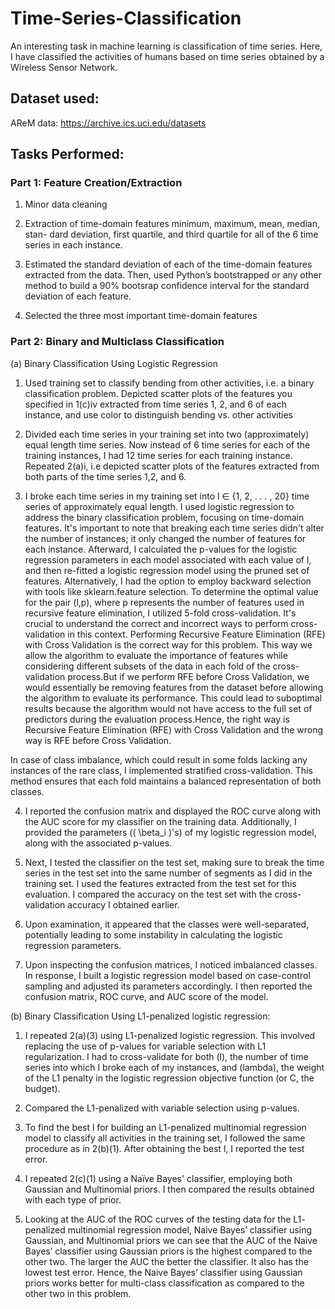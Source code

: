 # Time-Series-Classification
An interesting task in machine learning is classification of time series. Here, I have classified the activities of humans based on time series obtained by a Wireless Sensor Network. 

## Dataset used:  
AReM data: https://archive.ics.uci.edu/datasets

## Tasks Performed: 
### Part 1:  Feature Creation/Extraction

1. Minor data cleaning
   
2. Extraction of time-domain features minimum, maximum, mean, median, stan-
dard deviation, first quartile, and third quartile for all of the 6 time series
in each instance.

3. Estimated the standard deviation of each of the time-domain features
extracted from the data. Then, used Python’s bootstrapped or any other
method to build a 90% bootsrap confidence interval for the standard deviation
of each feature.

4. Selected the three most important time-domain features

### Part 2: Binary and Multiclass Classification

(a) Binary Classification Using Logistic Regression

1. Used training set to classify bending from other activities, i.e. a binary classification problem. Depicted scatter plots of the features you specified in 1(c)iv extracted from time series 1, 2, and 6 of each instance, and use color to distinguish bending vs. other activities

2. Divided each time series in your training set into two (approximately) equal
length time series. Now instead of 6 time series for each of the training
instances, I had 12 time series for each training instance. Repeated 2(a)i, i.e depicted scatter plots of the features extracted from both parts of the time series 1,2, and 6.

3. I broke each time series in my training set into  l ∈ {1, 2, . . . , 20}  time series of approximately equal length. I used logistic regression to address the binary classification problem, focusing on time-domain features. It's important to note that breaking each time series didn't alter the number of instances; it only changed the number of features for each instance. Afterward, I calculated the p-values for the logistic regression parameters in each model associated with each value of l, and then re-fitted a logistic regression model using the pruned set of features.
   Alternatively, I had the option to employ backward selection with tools like sklearn.feature selection. To determine the optimal value for the pair (l,p), where p represents the number of features used in recursive feature elimination, I utilized 5-fold cross-validation. It's crucial to understand the correct and incorrect ways to perform cross-validation in this context. Performing Recursive Feature Elimination (RFE) with Cross Validation is the correct way for this problem. This way we allow the algorithm to evaluate the importance of features while considering different subsets of the data in each fold of the cross-validation process.But if we perform RFE before Cross Validation, we would essentially be removing features from the dataset before allowing the algorithm to evaluate its performance. This could lead to suboptimal results because the algorithm would not have access to the full set of predictors during the evaluation process.Hence, the right way is Recursive Feature Elimination (RFE) with Cross Validation and the wrong way is RFE before Cross Validation.
   
In case of class imbalance, which could result in some folds lacking any instances of the rare class, I implemented stratified cross-validation. This method ensures that each fold maintains a balanced representation of both classes.

4. I reported the confusion matrix and displayed the ROC curve along with the AUC score for my classifier on the training data. Additionally, I provided the parameters (\( \beta_i \)'s) of my logistic regression model, along with the associated p-values.

5. Next, I tested the classifier on the test set, making sure to break the time series in the test set into the same number of segments as I did in the training set. I used the features extracted from the test set for this evaluation. I compared the accuracy on the test set with the cross-validation accuracy I obtained earlier.

6. Upon examination, it appeared that the classes were well-separated, potentially leading to some instability in calculating the logistic regression parameters.

7. Upon inspecting the confusion matrices, I noticed imbalanced classes. In response, I built a logistic regression model based on case-control sampling and adjusted its parameters accordingly. I then reported the confusion matrix, ROC curve, and AUC score of the model.

(b) Binary Classification Using L1-penalized logistic regression:

1. I repeated 2(a)(3) using L1-penalized logistic regression. This involved replacing the use of p-values for variable selection with L1 regularization. I had to cross-validate for both (l), the number of time series into which I broke each of my instances, and (lambda), the weight of the L1 penalty in the logistic regression objective function (or C, the budget).

2. Compared the L1-penalized with variable selection using p-values.

3. To find the best l for building an L1-penalized multinomial regression model to classify all activities in the training set, I followed the same procedure as in 2(b)(1). After obtaining the best l, I reported the test error. 

4. I repeated 2(c)(1) using a Naïve Bayes' classifier, employing both Gaussian and Multinomial priors. I then compared the results obtained with each type of prior.

5. Looking at the AUC of the ROC curves of the testing data for the L1- penalized multinomial regression model, Naive Bayes’ classifier using Gaussian, and Multinomial priors we can see that the AUC of the Naive Bayes’ classifier using Gaussian priors is the highest compared to the other two. The larger the AUC the better the classifier. It also has the lowest test error. Hence, the Naive Bayes’ classifier using Gaussian priors works better for multi-class classification as compared to the other two in this problem.





